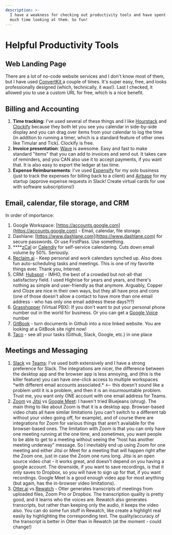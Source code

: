 ```yaml
---
description: >-
  I have a weakness for checking out productivity tools and have spent WAY too
  much time looking at them. So fun!
---
```


# Helpful Productivity Tools

## Web Landing Page

There are a lot of no-code website services and I don't know most of them, but I have used [ConvertKit ](https://convertkit.com/features/landing-pages)a couple of times. It's super easy, free, and looks professionally designed (which, technically, it was!). Last I checked, it allowed you to use a custom URL for free, which is a nice benefit.

## Billing and Accounting

1. **Time tracking:** I've used several of these things and I like [Hourstack](https://hourstack.com) and [Clockify](https://clockify.com) because they both let you see you calendar in side-by-side display and you can drag over items from your calendar to log the time (in addition to running a timer, which is a standard feature of other ones like Timular and Tick). Clockify is free.
2. **Invoice presentation**: [Wave](https://www.waveapps.com) is awesome. Easy and fast to make standard "items" that you can add to invoices and send out. It takes care of reminders, and you CAN also use it to accept payments, if you want that. It is also easy to export the ledger at tax time.
3. **Expense Reimbursements**: I've used [Expensify](https://www.expensify.com) for my solo business (just to track the expenses for billing back to a client) and [Airbase](https://www.airbase.com) for my startup (approve expense requests in Slack! Create virtual cards for use with software subscriptions!)

## Email, calendar, file storage, and CRM

In order of importance:

1. Google Workspace: [https://accounts.google.com](https://accounts.google.com) - Email, calendar, file storage.
2. Dashlane: [https://www.dashlane.com](https://www.dashlane.com) for secure passwords. Or use FirstPass. Use something.
3. ****[zCal](https://zcal.co) or [Calendly](http://calendly.com) for self-service calendaring. Cuts down email volume by 50%. Seriously.
4. [Reclaim.ai](https://reclaim.ai) - Keep personal and work calendars synched up. Also does fun auto-scheduling tasks and meetings. This is one of my favorite things ever. Thank you, Internet.
5. CRM: [Hubspot](https://app.hubspot.com) - IMHO, the best of a crowded but not-all-that satisfactory field. I used Highrise for years and years, and there's nothing as simple and user-friendly as that anymore. Arguably, Copper and Cloze are nice in their own ways, but they all have pros and cons (one of those doesn't allow a contact to have more than one email address - who has only one email address these days?!?)
6. [Grasshopper](https://grasshopper.com) (Virtual PBX): If you don't want to put your personal phone number out in the world for business. Or you can get a [Google Voice](https://voice.google.com/u/0/about) number
7. [GitBook](https://gitbook.com) - turn documents in Github into a nice linked website. You are looking at a GitBook site right now!
8. [Taco](https://tacoapp.com) - see all your tasks (Github, Slack, Google, etc.) in one place

## Meetings and Messaging

1. [Slack](https://slack.com) vs [Teams](https://www.microsoft.com/en-us/microsoft-teams/log-in): I've used both extensively and I have a strong preference for Slack. The integrations are nicer, the difference between the desktop app and the browser app is less annoying, and (this is the killer feature) you can have one-click access to multiple workspaces \*with different email accounts associated.\* <-- this doesn't sound like a problem until it is a problem, and then it is an insurmountable problem. Trust me, you want only ONE account with one email address for Teams.
2. [Zoom](https://zoom.us) vs [Jitsi](https://jitsi.org) vs [Google Meet](https://meet.google.com): I haven't tried Bluejeans (shrug). The main thing to like about Zoom is that it is a desktop app. Browser-based video chats all have similar limitations (you can't switch to a different tab without your video going off, for example), and of course there are integrations for Zoom for various things that aren't available for the browser-based ones. The limitation with Zoom is that you can only have one meeting running at the one time, and sometimes, you want people to be able to get to a meeting without seeing the "host has another meeting underway" message. So I inevitably end up using Zoom for one meeting and either Jitsi or Meet for a meeting that will happen right after the Zoom one, just in case the Zoom one runs long. Jitsi is an open source video chat - it works great, and doesn't depend on you having a google account. The downside, if you want to save recordings, is that it only saves to Dropbox, so you will have to sign up for that, if you want recordings. Google Meet is a good enough video app for most anything (but again, has the in-browser video limitations).
3. [Otter.ai](https://otter.ai) vs [Rewatch](https://rewatch.com) - Otter generates transcripts of meetings from uploaded files, Zoom Pro or Dropbox. The transcription quality is pretty good, and it learns who the voices are. Rewatch also generates transcripts, but rather than keeping only the audio, it keeps the video also. You can do some fun stuff in Rewatch, like create a highlight real easily by highlighting the corresponding text. The quality/accuracy of the transcript is better in Otter than in Rewatch (at the moment - could change!)
